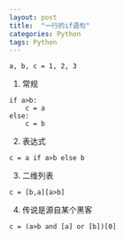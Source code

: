 ```yaml
---
layout: post
title:  "一行的if语句"
categories: Python
tags: Python 
---
```


```
a, b, c = 1, 2, 3
```

1. 常规

```
if a>b:
    c = a
else:
    c = b
```


2. 表达式

```
c = a if a>b else b
```

3. 二维列表

```
c = [b,a][a>b]
```

4. 传说是源自某个黑客

```
c = (a>b and [a] or [b])[0]
```

